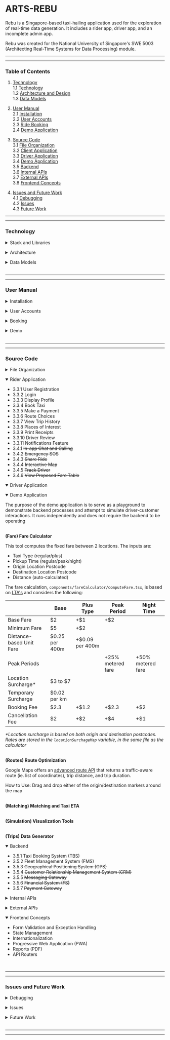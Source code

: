 <!-- Template: https://github.com/mvllow/next-pwa-template -->
<!-- Backend: https://www.youtube.com/watch?v=5PdEmeopJVQ -->

# ARTS-REBU

Rebu is a Singapore-based taxi-hailing application used for the exploration of real-time data generation. It includes a rider app, driver app, and an incomplete admin app.

Rebu was created for the National University of Singapore's SWE 5003 (Architecting Real-Time Systems for Data Processing) module.

---

---

### Table of Contents

1. [Technology](#technology)
   <br />1.1 [Technology](#technology)
   <br />1.2 [Architecture and Design](#architecture)
   <br />1.3 [Data Models](#datamodel)

2. [User Manual](#usermanual)
   <br />2.1 [Installation](#installation)
   <br />2.2 [User Accounts](#accounts)
   <br />2.3 [Ride Booking](#booking)
   <br />2.4 [Demo Application](#demomanual)

3. [Source Code](#sourcecode)
   <br />3.1 [File Organization](#fileorganization)
   <br />3.2 [Client Application](#client)
   <br />3.3 [Driver Application](#driver)
   <br />3.4 [Demo Application](#demo)
   <br />3.5 [Backend](#backend)
   <br />3.6 [Internal APIs](#internalapis)
   <br />3.7 [External APIs](#externalapis)
   <br />3.8 [Frontend Concepts](#frontendconcepts)

4. [Issues and Future Work](#issues)
   <br />4.1 [Debugging](#debugging)
   <br />4.2 [Issues](#issues)
   <br />4.3 [Future Work](#futurework)

---

---

<a id="technology"></a>

### Technology

<a id="technology"></a>

<details>
  <summary>Stack and Libraries</summary>

<br />**Tech Stack and Tools**

> Frontend: **NextJS** (13.4.1) [May 2023] <br />
> Backend: **Spring Boot** (3.0.6) [April 2023] <br />
> Real-Time Data: **Kafka** (3.0.7) [May 2023] <br />
> Batch Data: **MongoDB** <br />

<br />**Frontend Libraries**

Abstraction was generally avoided unless it was necessary or greatly reduced the amount of boilerplate code (for the sake of maintainability). Library selection is based off reputability according to number of installations (refer to the NPM Trends website) and TypeScript support

> Form Validation: `@hookform/resolvers`, `react-hook-form` <br />
> PDF Reports: `@progress/kendo-react-pdf` <br />
> Maps: `@react-gogle-maps/api`, `@googlemaps/markerclusterer` <br />
> Styling: `tailwindcss` <br />
> State Management: `recoil` <br />
> API Routing: `axios` <br />
> Websockets: `sockjs-client`, `stompjs` <br />
> PWA: `next-pwa`

<br />**Backend Libraries**

> Websockets: `spring-boot-starter-websocket`, `sockjs-client`, `stomp-websocket` <br />
> Real-Time Data: `spring-kafka` <br />
> Data Modelling: `lombok` <br />
> JSON Parsing: `gson`

<br />**External APIs**

The Fleet Management System (FMS) simulates taxi location by pulling taxi availability from the Singapore Government's open data API. This API returns a list of all available public taxis in the country and updates every 30 seconds

> Maps: **Google Maps API** (v3) <br />
> Fleet Management: **Taxi Availability API** (data.gov.sg)

  <br />

</details>

<a id="architecture"></a>

<details>
  <summary>Architecture</summary>

  The architecture is event-based where each frontend application communicates with the backend through endpoints. The backend relays stream data back to the frontend via web sockets
  
</details>

<a id="datamodel"></a>

<details>
  <summary>Data Models</summary>

  There are 5 MongoDB tables and 4 stream data models:

  **MongoDB Models** (Batch Data)

  These can be found in the backend through their respective folders


  ```js
  Booking
    bookingID: integer
    messageSubmitedTime: long (ms since epoch)
    messageReceivedTime: long (ms since epoch)
    customerID: integer
    customerName: string
    phoneNumber: integer
    pickUpLocation: Location
    pickUpTime: long (ms since epoch)
    dropLocation: Location
    taxiType: 'regular' | 'plus'
    fareType: 'metered' | 'fixed'
    fare: string
    eta: integer (seconds) (unused)
    status: 'requested' | 'dispatched' | 'cancelled' | 'completed'
    driverID: integer
    sno: integer
    distance: float (meters)
    paymentMethod: string (cash or card number)
    dropTime: long (ms since epoch)
  ```

  ```js
  Customer
    customerID: integer
    customerName: string
    memberCategory: string (unused)
    age: integer
    gender: string
    amountSpent: double (unused)
    address: string
    city: string (unused)
    countryCode: string (unused)
    contactTitle: string
    phoneNumber: integer
    email: string
    password: string
    phoneCountryCode: integer
    home: Location
    work: Location
    savedLocations: Location[]
    paymentMethods: []
      cardHolder: string
      cardNumber: long
      expiryDate: integer
      cvv: integer
      defaultPaymentMethod: boolean
  ```

  ```js
  Location (subclass for Customer and Booking)
  placeID: string (cachable key from Google Maps API) (unused)
  lat: float
  lng: float
  postcode: string
  address: string
  placeName: string
  ```

  ```js
  Driver
    driverID: integer
    driverName: string
    phoneNumber: integer
    rating: double
  ```
  
  ```js
  Review
    reviewID: integer (ID)
    customerID: integer
    driverID: integer
    messageReceivedTime: long (ms since epoch)
    rating: integer (1 to 5)
    reviewBody: string
    areasOfImprovement:
      cleanliness: boolean
      politeness: boolean
      punctuality: boolean
      bookingProcess: boolean
      waitTime: boolean
  ```
  
  ```js
  Taxi
    sno: integer (ID)
    taxiNumber: string
    taxiType: 'plus' | 'regular'
    tmdtid: string
    taxiFeature: 
      taxiMakeModel: string
      taxiPassengerCapacity: integer
      taxiColor: string
    registeredDrivers: [] (unused)
      driverID: integer
      driverName: string
      driverPhone: integer
  ```
  <i>*sno = serial number; tmdtid may be a better key for auto-incrementing</i>

  **Kafka Models** (Stream Data)

  These are defined in the Kafka folder under `Kafka/models/`

  ```js
  BookingEvent
    customerID: integer
    customerName: string
    phoneNumber: string
    taxiType: string
    fareType: string
    fare: double
    distance: double
    paymentMethod: string
    eta: double
    pickUpLocation: Location
    dropLocation: Location
  ```

  ```js
  DispatchEvent
    customerID: integer
    customerName: string
    customerPhoneNumber: integer
    status: string
    tmdtid: integer
    taxiNumber: string
    taxiPassengerCapacity: integer
    taxiMakeModel: string
    taxiColor: string
    driverID: integer
    driverName: string
    driverPhoneNumber: integer
    sno: integer
    rating: double
  ```

  ```js
  TaxiLocatorEvent
    tmdtid: integer
    driverID: integer
    taxiNumber: string
    availabilityStatus: boolean
    currentPosition: 
      lat: float
      lng: float
  ```

  ```js
  ChatEvent
    recipientID: string ('d' + driverID or 'c' + customerID)
    type: string
    body: string
  ```
  
</details>

<br />

---

---

<a id="sourcecode"></a>

<a id="usermanual"></a>

### User Manual

<a id="installation"></a>

<details>
  <summary>Installation</summary>

This is a brief installation guide - refer to the detailed installation guide for help

**Pre-requisites**

- NPM, Node
- JDK
- VSCode
- Google Maps API Key
- Stub Data for Driver and Taxis

**Quick Guide**

1. Clone the project: `git clone https://github.com/suriarasai/ARTS-REBU.git`
2. Run `npm install` on the `customer-app`, `driver-app`, and `demo-app` (try running `npm run dev` on the `demo-app` to see if it renders)
3. Add `.env.local` into the root directory of each of the above apps and populate it with `NEXT_PUBLIC_GOOGLE_MAPS_API_KEY=[APIKEY]`
4. Configure the MongoDB connection by creating `.env` at `src/main/resources/.env` with the following:

```java
MONGO_DATABASE="rebu"
MONGO_USER=""
MONGO_PASSWORD=""
MONGO_CLUSTER="localhost:27017"
```

5. Install Kafka and configure the environment variables. Restart the PC if necessary
6. Start the Zookeeper server via PowerShell. Point the following command at where Kafka was installed

```java
zookeeper-server-start.bat D:\\kafka\\config\\zookeeper.properties
```

7. Start the Kafka server in a new PowerShell terminal (mind the path):

```java
kafka-server-start.bat D:\\kafka\\config\\server.properties
```

8. Install MongoDB Community Server with MongoDB Compass
9. Using MongoDB Compass, create a new database, `rebu`, and add 5 empty collections: `Booking`, `Customer`, `Driver`, `Review`, and `Taxi`
10. Import the stub data into the `Driver` and `Taxi` collections
11. Run the main Java method, `src/main/java/com/rebu/RebuApplication.java`, using the play button on the top right
12. Run `npm run dev` on the remaining apps (`customer-app` and `driver-app`) then open `localhost:3000` (and 3001, 3002)
13. Optional: Install the customer application as a PWA using the icon in the browser's search bar

</details>

<a id="accounts"></a>
<details>
  <summary>User Accounts</summary>
  
</details>

<a id="booking"></a>
<details>
  <summary>Booking</summary>
  
</details>

<a id="demomanual"></a>
<details>
  <summary>Demo</summary>
  
</details>

<br />

---

---

### Source Code

<a id="fileorganization"></a>
<details>
  <summary>File Organization</summary>
  
**High-level overview**

```
| customer-app/ (Rider app frontend)
| data-models/ (Documentation on API I/O)
| demo-app/ (Demo app frontend w/WIP Simulator)
| driver-app/ (Driver app frontend)
| src/ (Backend)
```

**General Frontend Setup**

```
| api/ (API configuration)
| components/ (Components that render onto the pages)
| pages/ (Pages to be routed to)
| styles/
| - globals.css (Global styling)
| - maps.json (Styling for Google Maps interface)
| constants.tsx (Constant values)
| server.tsx (API router)
| state.tsx (Global state accessors via Recoil)
| types.tsx (Custom types for TypeScript)
```

**Backend Setup**

The backend code is primarily data classes for storing data in MongoDB. The `resources/` folder also contains configuration for the MongoDB and Kafka connections
```
src/main/java/com/rebu
| Booking/
| config/ (Web socket configuration)
| Customer/
| Driver/
| Kafka/
| - Models/ (Stream data models)
| Review/
| Taxi/
| RebuApplication.java
```

Each data class follows the MVC (Model, View, Controller) structure. For example, the `Customer` folder:

```
Customer
| Customer.java (Main data class)
| CustomerController.java (API routing)
| CustomerRepository.java (Custom queries)
| CustomerService.java (Data processing)
| HelperClasses.java (Custom data objects that comprise Customer.java)
```

</details>

<a id="client"></a>
<details open>
  <summary>Rider Application</summary>

- 3.3.1 User Registration
- 3.3.2 Login
- 3.3.3 Display Profile
- 3.3.4 Book Taxi
- 3.3.5 Make a Payment
- 3.3.6 Route Choices
- 3.3.7 View Trip History
- 3.3.8 Places of Interest
- 3.3.9 Print Receipts
- 3.3.10 Driver Review
- 3.3.11 Notifications Feature
- 3.4.1 <del>In-app Chat and Calling</del>
- 3.4.2 <del>Emergency SOS</del>
- 3.4.3 <del>Share Ride</del>
- 3.4.4 <del>Interactive Map</del>
- 3.4.5 <del>Track Driver</del>
- 3.4.6 <del>View Proposed Fare Table</del>

</details>

<a id="driver"></a>

<details open>
  <summary>Driver Application</summary>
  
</details>

<a id="demo"></a>

<details open>
  <summary>Demo Application</summary>

The purpose of the demo application is to serve as a playground to demonstrate backend processes and attempt to simulate driver-customer interactions. It runs independently and does not require the backend to be operating

<br />**(Fare) Fare Calculator**

This tool computes the fixed fare between 2 locations. The inputs are:

- Taxi Type (regular/plus)
- Pickup Time (regular/peak/night)
- Origin Location Postcode
- Destination Location Postcode
- Distance (auto-calculated)

The fare calculation, `components/fareCalculator/computeFare.tsx`, is based on [LTA's](https://www.lta.gov.sg/content/ltagov/en/getting_around/taxis_private_hire_cars/taxi_fares_payment_methods.html) and considers the following:

|                          | Base           | Plus Type       | Peak Period       | Night Time        |
| ------------------------ | -------------- | --------------- | ----------------- | ----------------- |
| Base Fare                | $2             | +$1             | +$2               |
| Minimum Fare             | $5             | +$2             |
| Distance-based Unit Fare | $0.25 per 400m | +$0.09 per 400m |
| Peak Periods             |                |                 | +25% metered fare | +50% metered fare |
| Location Surcharge\*     | $3 to $7       |
| Temporary Surcharge      | $0.02 per km   |
| Booking Fee              | $2.3           | +$1.2           | +$2.3             | +$2               |
| Cancellation Fee         | $2             | +$2             | +$4               | +$1               |

<i>\*Location surcharge is based on both origin and destination postcodes. Rates are stored in the `locationSurchageMap` variable, in the same file as the calculator</i>

<br />**(Routes) Route Optimization**

Google Maps offers an [advanced route API](https://developers.google.com/maps/documentation/routes/overview) that returns a traffic-aware route (ie. list of coordinates), trip distance, and trip duration.

How to Use: Drag and drop either of the origin/destination markers around the map

<br />**(Matching) Matching and Taxi ETA**

<br />**(Simulation) Visualization Tools**

<br />**(Trips) Data Generator**

</details>

<a id="backend"></a>

<details open>
  <summary>Backend</summary>

- 3.5.1 Taxi Booking System (TBS)
- 3.5.2 Fleet Management System (FMS)
- 3.5.3 <del>Geographical Positioning System (GPS)</del>
- 3.5.4 <del>Customer Relationship Management System (CRM)</del>
- 3.5.5 <del>Messaging Gateway</del>
- 3.5.6 <del>Financial System (FS)</del>
- 3.5.7 <del>Payment Gateway</del>

</details>

<a id="internalapis"></a>
<details>
<summary>Internal APIs</summary>

Test

</details>

<a id="externalapis"></a>
<details>
<summary>External APIs</summary>

Test

</details>

<a id="frontendconcepts"></a>

<details open>
  <summary>Frontend Concepts</summary>
  
  * Form Validation and Exception Handling
  * State Management
  * Internationalization
  * Progressive Web Application (PWA)
  * Reports (PDF)
  * API Routers

</details>

<br />

---

---

<a id="issues"></a>

### Issues and Future Work

<a id="debugging"></a>

<details>
  <summary>Debugging</summary>
  
</details>

<a id="issues"></a>

<details>
  <summary>Issues</summary>
  
</details>

<a id="futurework"></a>

<details>
  <summary>Future Work</summary>
  
</details>

<br />

---

---
